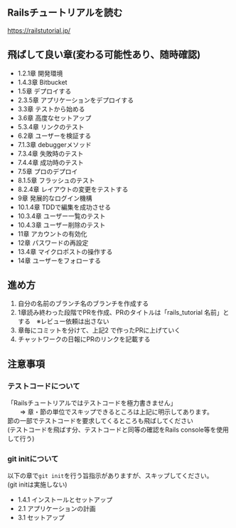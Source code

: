 ## Railsチュートリアルを読む

  https://railstutorial.jp/
  
## 飛ばして良い章(変わる可能性あり、随時確認)

  * 1.2.1章 開発環境
  * 1.4.3章 Bitbucket
  * 1.5章 デプロイする
  * 2.3.5章 アプリケーションをデプロイする
  * 3.3章 テストから始める
  * 3.6章 高度なセットアップ
  * 5.3.4章 リンクのテスト
  * 6.2章 ユーザーを検証する
  * 7.1.3章 debuggerメソッド
  * 7.3.4章 失敗時のテスト
  * 7.4.4章 成功時のテスト
  * 7.5章 プロのデプロイ
  * 8.1.5章 フラッシュのテスト
  * 8.2.4章 レイアウトの変更をテストする
  * 9章 発展的なログイン機構
  * 10.1.4章 TDDで編集を成功させる
  * 10.3.4章 ユーザー一覧のテスト
  * 10.4.3章 ユーザー削除のテスト
  * 11章 アカウントの有効化
  * 12章 パスワードの再設定
  * 13.4章 マイクロポストの操作する
  * 14章 ユーザーをフォローする
  
## 進め方

1. 自分の名前のブランチ名のブランチを作成する
1. 1章読み終わった段階でPRを作成、PRのタイトルは「rails_tutorial 名前」とする　※レビュー依頼は出さない
1. 章毎にコミットを分けて、上記2 で作ったPRに上げていく
1. チャットワークの日報にPRのリンクを記載する

## 注意事項
### テストコードについて
「Railsチュートリアルではテストコードを極力書きません」  
 　　=> 章・節の単位でスキップできるところは上記に明示してあります。  
  節の一部でテストコードを要求してくるところも飛ばしてください  
  (テストコードを飛ばす分、テストコードと同等の確認をRails console等を使用して行う)

### git initについて
以下の章で`git init`を行う旨指示がありますが、スキップしてください。  
(git initは実施しない)

- 1.4.1 インストールとセットアップ
- 2.1 アプリケーションの計画
- 3.1 セットアップ
